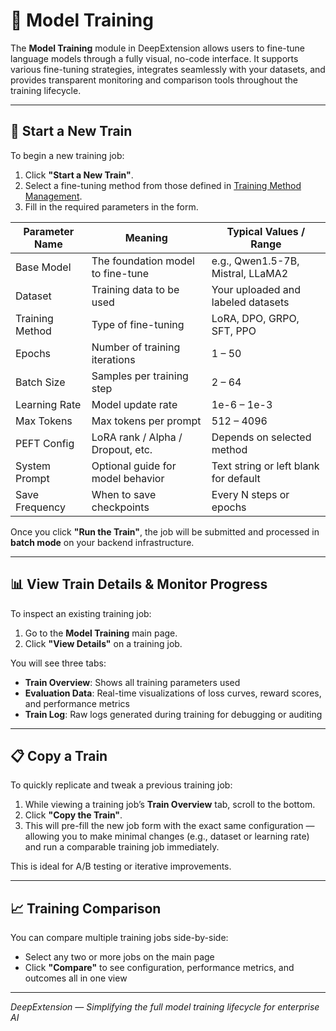
# 🧠 Model Training

The **Model Training** module in DeepExtension allows users to fine-tune language models through a fully visual, no-code interface. It supports various 
fine-tuning strategies, integrates seamlessly with your datasets, and provides transparent monitoring and comparison tools throughout the training 
lifecycle.

---

## 🚀 Start a New Train

To begin a new training job:

1. Click **"Start a New Train"**.
2. Select a fine-tuning method from those defined in [Training Method Management](training-methods.md).
3. Fill in the required parameters in the form.

| Parameter Name     | Meaning                                 | Typical Values / Range                         |
|--------------------|------------------------------------------|------------------------------------------------|
| Base Model         | The foundation model to fine-tune       | e.g., Qwen1.5-7B, Mistral, LLaMA2               |
| Dataset            | Training data to be used                | Your uploaded and labeled datasets             |
| Training Method    | Type of fine-tuning                     | LoRA, DPO, GRPO, SFT, PPO                       |
| Epochs             | Number of training iterations           | 1 – 50                                         |
| Batch Size         | Samples per training step               | 2 – 64                                         |
| Learning Rate      | Model update rate                       | 1e-6 – 1e-3                                     |
| Max Tokens         | Max tokens per prompt                   | 512 – 4096                                     |
| PEFT Config        | LoRA rank / Alpha / Dropout, etc.       | Depends on selected method                     |
| System Prompt      | Optional guide for model behavior       | Text string or left blank for default          |
| Save Frequency     | When to save checkpoints                | Every N steps or epochs                        |

Once you click **"Run the Train"**, the job will be submitted and processed in **batch mode** on your backend infrastructure.

---

## 📊 View Train Details & Monitor Progress

To inspect an existing training job:

1. Go to the **Model Training** main page.
2. Click **"View Details"** on a training job.

You will see three tabs:

- **Train Overview**: Shows all training parameters used
- **Evaluation Data**: Real-time visualizations of loss curves, reward scores, and performance metrics
- **Train Log**: Raw logs generated during training for debugging or auditing

---

## 📋 Copy a Train

To quickly replicate and tweak a previous training job:

1. While viewing a training job’s **Train Overview** tab, scroll to the bottom.
2. Click **"Copy the Train"**.
3. This will pre-fill the new job form with the exact same configuration — allowing you to make minimal changes (e.g., dataset or learning rate) and run 
a comparable training job immediately.

This is ideal for A/B testing or iterative improvements.

---

## 📈 Training Comparison

You can compare multiple training jobs side-by-side:

- Select any two or more jobs on the main page
- Click **"Compare"** to see configuration, performance metrics, and outcomes all in one view

---

*DeepExtension — Simplifying the full model training lifecycle for enterprise AI*

